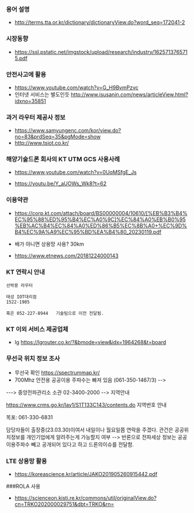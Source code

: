 ### 용어 설명
- http://terms.tta.or.kr/dictionary/dictionaryView.do?word_seq=172041-2

### 시장동향
- https://ssl.pstatic.net/imgstock/upload/research/industry/1625713765715.pdf


### 안전사고에 활용

- https://www.youtube.com/watch?v=G_H9BvmPzvc
- 인터넷 서비스는 별도인듯 http://www.isusanin.com/news/articleView.html?idxno=35851



### 과거 라우터 제공사 정보
- https://www.samyungenc.com/kor/view.do?no=83&prdSeq=35&pgMode=show
- http://www.tsiot.co.kr/




### 해양기술드론 회사의 KT UTM GCS 사용사례

- https://www.youtube.com/watch?v=0UqMSfgE_Js

- https://youtu.be/Y_aUOWs_Wk8?t=62


### 이용약관

- https://corp.kt.com/attach/board/BS00000004/10610/[%EB%B3%B4%EC%95%88%ED%95%B4%EC%A0%9C]%EC%84%A0%EB%B0%95%EB%AC%B4%EC%84%A0%ED%86%B5%EC%8B%A0+%EC%9D%B4%EC%9A%A9%EC%95%BD%EA%B4%80_20230119.pdf

- 배가 아니면 상용망 사용? 30km
- https://www.etnews.com/20181224000143






### KT 연락시 안내

```
선박용 라우터

태성 IOT대리점
1522-1985

혹은 052-227-8944   기술팀으로 이전 전달됨.

```


### KT 이외 서비스 제공업체
- lg https://lgrouter.co.kr/?&bmode=view&idx=1964268&t=board






### 무선국 위치 정보 조사

- 무선국 확인 https://spectrummap.kr/
- 700Mhz 안전용 공공이용 주파수는 빠져 있음  (061-350-1467/3) --> 



---> 중앙전파관리소 소관 02-3400-2000   --> 지역안내

https://www.crms.go.kr/lay1/S1T133C143/contents.do
지역번호 안내

목포: 061-330-6831 

담당자들이 출장중(23.03.30)이여서 내일이나 월요일쯤 연락을 주겠다.
관건은 공공위치정보를 개인기업에게 알려주는게 가능할지 여부
--> 반론으로 전파세상 정보는 공공이용주파수 빼고 공개되어 있다고 하고
드론의이슈를 전달함.




### LTE 상용망 활용
- https://koreascience.kr/article/JAKO201905260915442.pdf

###ROLA 사용
- https://scienceon.kisti.re.kr/commons/util/originalView.do?cn=TRKO202000029751&dbt=TRKO&rn=



